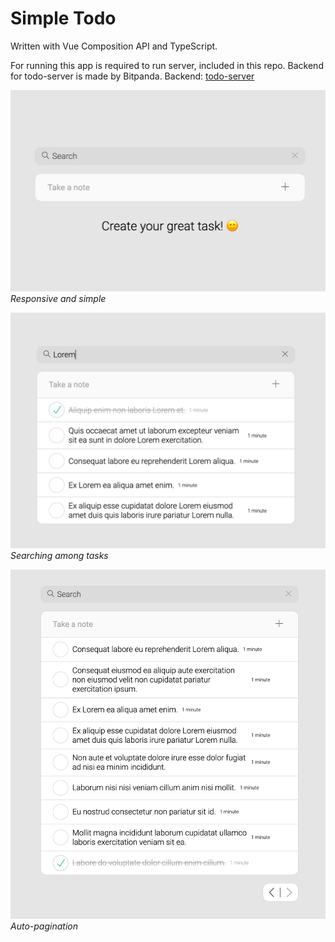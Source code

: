 # Simple Todo
Written with Vue Composition API and TypeScript.

For running this app is required to run server, included in this repo. Backend for todo-server is made by Bitpanda.
Backend: [todo-server](./server/README.md)

![search](main.jpg)
*Responsive and simple*


![search](search.jpg)
*Searching among tasks*

![search](pagination.jpg)
*Auto-pagination*
